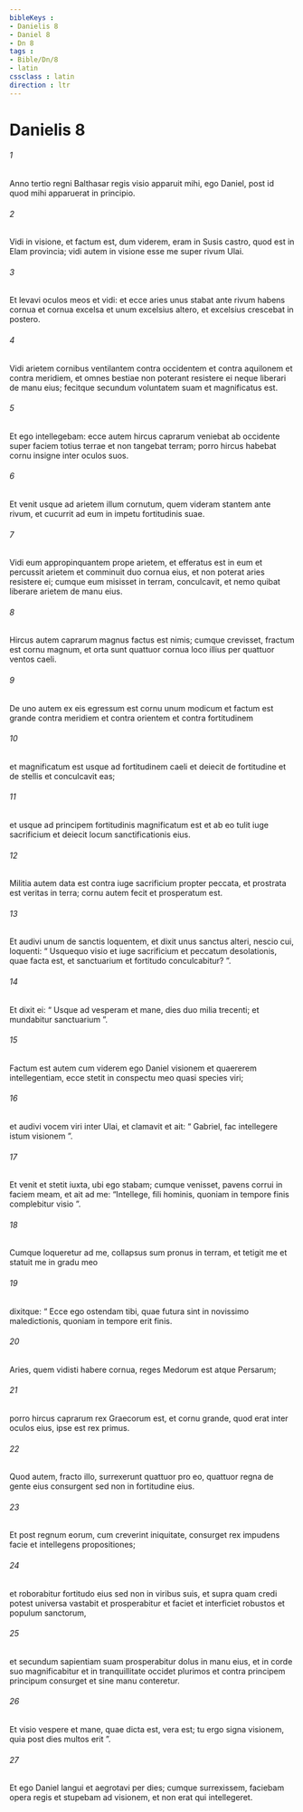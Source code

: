```yaml
---
bibleKeys : 
- Danielis 8
- Daniel 8
- Dn 8
tags : 
- Bible/Dn/8
- latin
cssclass : latin
direction : ltr
---
```


# Danielis 8

###### 1
Anno tertio regni Balthasar regis visio apparuit mihi, ego Daniel, post id quod mihi apparuerat in principio. 
###### 2
Vidi in visione, et factum est, dum viderem, eram in Susis castro, quod est in Elam provincia; vidi autem in visione esse me super rivum Ulai. 
###### 3
Et levavi oculos meos et vidi: et ecce aries unus stabat ante rivum habens cornua et cornua excelsa et unum excelsius altero, et excelsius crescebat in postero. 
###### 4
Vidi arietem cornibus ventilantem contra occidentem et contra aquilonem et contra meridiem, et omnes bestiae non poterant resistere ei neque liberari de manu eius; fecitque secundum voluntatem suam et magnificatus est. 
###### 5
Et ego intellegebam: ecce autem hircus caprarum veniebat ab occidente super faciem totius terrae et non tangebat terram; porro hircus habebat cornu insigne inter oculos suos. 
###### 6
Et venit usque ad arietem illum cornutum, quem videram stantem ante rivum, et cucurrit ad eum in impetu fortitudinis suae. 
###### 7
Vidi eum appropinquantem prope arietem, et efferatus est in eum et percussit arietem et comminuit duo cornua eius, et non poterat aries resistere ei; cumque eum misisset in terram, conculcavit, et nemo quibat liberare arietem de manu eius. 
###### 8
Hircus autem caprarum magnus factus est nimis; cumque crevisset, fractum est cornu magnum, et orta sunt quattuor cornua loco illius per quattuor ventos caeli. 
###### 9
De uno autem ex eis egressum est cornu unum modicum et factum est grande contra meridiem et contra orientem et contra fortitudinem 
###### 10
et magnificatum est usque ad fortitudinem caeli et deiecit de fortitudine et de stellis et conculcavit eas; 
###### 11
et usque ad principem fortitudinis magnificatum est et ab eo tulit iuge sacrificium et deiecit locum sanctificationis eius. 
###### 12
Militia autem data est contra iuge sacrificium propter peccata, et prostrata est veritas in terra; cornu autem fecit et prosperatum est.
###### 13
Et audivi unum de sanctis loquentem, et dixit unus sanctus alteri, nescio cui, loquenti: “ Usquequo visio et iuge sacrificium et peccatum desolationis, quae facta est, et sanctuarium et fortitudo conculcabitur? ”. 
###### 14
Et dixit ei: “ Usque ad vesperam et mane, dies duo milia trecenti; et mundabitur sanctuarium ”.
###### 15
Factum est autem cum viderem ego Daniel visionem et quaererem intellegentiam, ecce stetit in conspectu meo quasi species viri; 
###### 16
et audivi vocem viri inter Ulai, et clamavit et ait: “ Gabriel, fac intellegere istum visionem ”. 
###### 17
Et venit et stetit iuxta, ubi ego stabam; cumque venisset, pavens corrui in faciem meam, et ait ad me: “Intellege, fili hominis, quoniam in tempore finis complebitur visio ”. 
###### 18
Cumque loqueretur ad me, collapsus sum pronus in terram, et tetigit me et statuit me in gradu meo 
###### 19
dixitque: “ Ecce ego ostendam tibi, quae futura sint in novissimo maledictionis, quoniam in tempore erit finis.
###### 20
Aries, quem vidisti habere cornua, reges Medorum est atque Persarum; 
###### 21
porro hircus caprarum rex Graecorum est, et cornu grande, quod erat inter oculos eius, ipse est rex primus. 
###### 22
Quod autem, fracto illo, surrexerunt quattuor pro eo, quattuor regna de gente eius consurgent sed non in fortitudine eius. 
###### 23
Et post regnum eorum, cum creverint iniquitate, consurget rex impudens facie et intellegens propositiones; 
###### 24
et roborabitur fortitudo eius sed non in viribus suis, et supra quam credi potest universa vastabit et prosperabitur et faciet et interficiet robustos et populum sanctorum, 
###### 25
et secundum sapientiam suam prosperabitur dolus in manu eius, et in corde suo magnificabitur et in tranquillitate occidet plurimos et contra principem principum consurget et sine manu conteretur. 
###### 26
Et visio vespere et mane, quae dicta est, vera est; tu ergo signa visionem, quia post dies multos erit ”. 
###### 27
Et ego Daniel langui et aegrotavi per dies; cumque surrexissem, faciebam opera regis et stupebam ad visionem, et non erat qui intellegeret.

